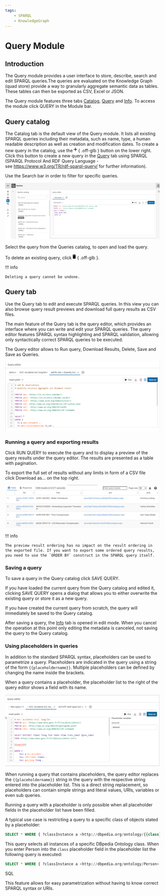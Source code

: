 ```yaml
---
tags:
    - SPARQL
    - KnowledgeGraph
---
```

# Query Module

## Introduction

The Query module provides a user interface to store, describe, search and edit SPARQL queries.The queries are evaluated on the Knowledge Graph (quad store) provide a way to granularly aggregate semantic data as tables. These tables can then be exported as CSV, Excel or JSON.

The Query module features three tabs [Catalog](#query-catalog), [Query](#query-tab) and [Info](#). To access the module click QUERY in the Module bar.

## Query catalog

The Catalog tab is the default view of the Query module. It lists all existing SPARQL queries including their metadata, such as name, type, a human readable description as well as creation and modification dates. To create a new query in the catalog, use the![](./add.png){ .off-glb } button on the lower right. Click this button to create a new query in the [Query](#query-tab) tab using SPARQL (SPARQL Protocol And RDF Query Language - see <https://www.w3.org/TR/rdf-sparql-query/> for further information).

Use the Search bar in order to filter for specific queries.

![](./Queries.png)

Select the query from the Queries catalog, to open and load the query. 

To delete an existing query, click![](./query1.png){ .off-glb }.

!!! info

    Deleting a query cannot be undone.

## Query tab

Use the Query tab to edit and execute SPARQL queries. In this view you can also browse query result previews and download full query results as CSV files.

The main feature of the Query tab is the query editor, which provides an interface where you can write and edit your SPARQL queries. The query editor features SPARQL syntax highlighting and SPARQL validation, allowing only syntactically correct SPARQL queries to be executed.

The Query editor allows to Run query, Download Results, Delete, Save and Save as Queries.

![](./QueryEditor.png)

### Running a query and exporting results

Click RUN QUERY to execute the query and to display a preview of the query results under the query editor. The results are presented as a table with pagination.

To export the full set of results without any limits in form of a CSV file click Download as... on the top right. 

![](./QueriesResults.png)

!!! info

    The preview result ordering has no impact on the result ordering in the exported file. If you want to export some ordered query results, you need to use the `ORDER BY` construct in the SPARQL query itself.

### Saving a query

To save a query in the Query catalog click SAVE QUERY.

If you have loaded the current query from the Query catalog and edited it, clicking SAVE QUERY opens a dialog that allows you to either overwrite the existing query or store it as a new query.

If you have created the current query from scratch, the query will immediately be saved to the Query catalog.

After saving a query, the [Info](#query-tab) tab is opened in edit mode. When you cancel the operation at this point only editing the metadata is canceled, not saving the query to the Query catalog.

### Using placeholders in queries

In addition to the standard SPARQL syntax, placeholders can be used to parametrize a query. Placeholders are indicated in the query using a string of the form `{{placeholdername}}`. Multiple placeholders can be defined by changing the name inside the brackets.

When a query contains a placeholder, the placeholder list to the right of the query editor shows a field with its name.

![](./placeholder.png)

When running a query that contains placeholders, the query editor replaces the `{{placeholdername}}` string in the query with the respective string entered into the placeholder list. This is a direct string replacement, so placeholders can contain simple strings and literal values, URIs, variables or even sub queries.

Running a query with a placeholder is only possible when all placeholder fields in the placeholder list have been filled.

A typical use case is restricting a query to a specific class of objects stated by a placeholder:

``` sql
SELECT * WHERE { ?classInstance a <http://dbpedia.org/ontology/{{class}}> .}
```

This query selects all instances of a specific DBpedia Ontology class. When you enter Person into the `class` placeholder field in the placeholder list the following query is executed:

``` sql
SELECT * WHERE { ?classInstance a <http://dbpedia.org/ontology/Person> .}
```

SQL

This feature allows for easy parametrization without having to know correct SPARQL syntax or URIs.
